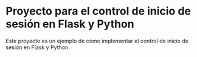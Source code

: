 # Proyecto para el control de inicio de sesión en Flask y Python

Este proyecto es un ejemplo de cómo implementar el control de inicio de sesión en Flask y Python.